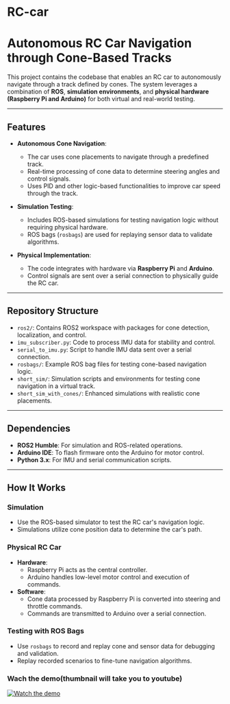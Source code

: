 # RC-car

# Autonomous RC Car Navigation through Cone-Based Tracks

This project contains the codebase that enables an RC car to autonomously navigate through a track defined by cones. The system leverages a combination of **ROS**, **simulation environments**, and **physical hardware (Raspberry Pi and Arduino)** for both virtual and real-world testing.

---

## Features

- **Autonomous Cone Navigation**:
  - The car uses cone placements to navigate through a predefined track.
  - Real-time processing of cone data to determine steering angles and control signals.
  - Uses PID and other logic-based functionalities to improve car speed through the track.

- **Simulation Testing**:
  - Includes ROS-based simulations for testing navigation logic without requiring physical hardware.
  - ROS bags (`rosbags`) are used for replaying sensor data to validate algorithms.

- **Physical Implementation**:
  - The code integrates with hardware via **Raspberry Pi** and **Arduino**.
  - Control signals are sent over a serial connection to physically guide the RC car.

---

## Repository Structure

- `ros2/`: Contains ROS2 workspace with packages for cone detection, localization, and control.
- `imu_subscriber.py`: Code to process IMU data for stability and control.
- `serial_to_imu.py`: Script to handle IMU data sent over a serial connection.
- `rosbags/`: Example ROS bag files for testing cone-based navigation logic.
- `short_sim/`: Simulation scripts and environments for testing cone navigation in a virtual track.
- `short_sim_with_cones/`: Enhanced simulations with realistic cone placements.

---

## Dependencies

- **ROS2 Humble**: For simulation and ROS-related operations.
- **Arduino IDE**: To flash firmware onto the Arduino for motor control.
- **Python 3.x**: For IMU and serial communication scripts.

---

## How It Works

### Simulation
- Use the ROS-based simulator to test the RC car's navigation logic.
- Simulations utilize cone position data to determine the car's path.

### Physical RC Car
- **Hardware**:
  - Raspberry Pi acts as the central controller.
  - Arduino handles low-level motor control and execution of commands.
- **Software**:
  - Cone data processed by Raspberry Pi is converted into steering and throttle commands.
  - Commands are transmitted to Arduino over a serial connection.

### Testing with ROS Bags
- Use `rosbags` to record and replay cone and sensor data for debugging and validation.
- Replay recorded scenarios to fine-tune navigation algorithms.

### Wach the demo(thumbnail will take you to youtube)

[![Watch the demo](https://img.youtube.com/vi/DEIfJdPVjL8/0.jpg)](https://youtu.be/DEIfJdPVjL8)


